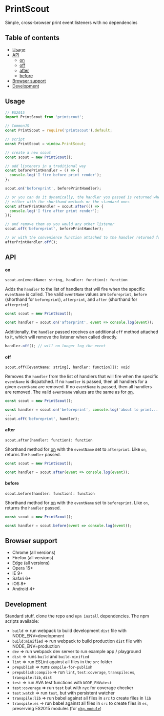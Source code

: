 # PrintScout

Simple, cross-browser print event listeners with no dependencies

## Table of contents

* [Usage](#usage)
* [API](#api)
  * [on](#on)
  * [off](#off)
  * [after](#after)
  * [before](#before)
* [Browser support](#browser-support)
* [Development](#development)

## Usage

```javascript
// ES2015
import PrintScout from 'printscout';

// CommonJS
const PrintScout = require('printscout').default;

// script
const PrintScout = window.PrintScout;

// create a new scout
const scout = new PrintScout();

// add listeners in a traditional way
const beforePrintHandler = () => {
  console.log('I fire before print render');
};

scout.on('beforeprint', beforePrintHandler);

// or you can do it dynamically, the handler you passed is returned when added,
// either with the shorthand methods or the standard ones
const afterPrintHandler = scout.after(() => {
  console.log('I fire after print render');
});

// and remove them as you would any other listener
scout.off('beforeprint', beforePrintHandler);

// or with the convenience function attached to the handler returned from adding it
afterPrintHandler.off();
```

## API

#### on

`scout.on(eventName: string, handler: function): function`

Adds the `handler` to the list of handlers that will fire when the specific `eventName` is called. The valid `eventName` values are `beforeprint`, `before` (shorthand for `beforeprint`), `afterprint`, and `after` (shorthand for `afterprint`).

```javascript
const scout = new PrintScout();

const handler = scout.on('afterprint', event => console.log(event));
```

Additionally, the `handler` passed receives an additional `off` method attached to it, which will remove the listener when called directly.

```javascript
handler.off(); // will no longer log the event
```

#### off

`scout.off([eventName: string[, handler: function]]): void`

Removes the `handler` from the list of handlers that will fire when the specific `eventName` is dispatched. If no `handler` is passed, then all handlers for a given `eventName` are removed. If no `eventName` is passed, then all handlers are removed. The valid `eventName` values are the same as for [on](#on).

```javascript
const scout = new PrintScout();

const handler = scout.on('beforeprint', console.log('about to print...'));
...
scout.off('beforeprint', handler);
```

#### after

`scout.after(handler: function): function`

Shorthand method for [on](#on) with the `eventName` set to `afterprint`. Like `on`, returns the `handler` passed.

```javascript
const scout = new PrintScout();

const handler = scout.after(event => console.log(event));
```

#### before

`scout.before(handler: function): function`

Shorthand method for [on](#on) with the `eventName` set to `beforeprint`. Like `on`, returns the `handler` passed.

```javascript
const scout = new PrintScout();

const handler = scout.before(event => console.log(event));
```

## Browser support

* Chrome (all versions)
* Firefox (all versions)
* Edge (all versions)
* Opera 15+
* IE 9+
* Safari 6+
* iOS 8+
* Android 4+

## Development

Standard stuff, clone the repo and `npm install` dependencies. The npm scripts available:

* `build` => run webpack to build development `dist` file with NODE_ENV=development
* `build:minified` => run webpack to build production `dist` file with NODE_ENV=production
* `dev` => run webpack dev server to run example app / playground
* `dist` => runs `build` and `build-minified`
* `lint` => run ESLint against all files in the `src` folder
* `prepublish` => runs `compile-for-publish`
* `prepublish:compile` => run `lint`, `test:coverage`, `transpile:es`, `transpile:lib`, `dist`
* `test` => run AVA test functions with `NODE_ENV=test`
* `test:coverage` => run `test` but with `nyc` for coverage checker
* `test:watch` => run `test`, but with persistent watcher
* `transpile:lib` => run babel against all files in `src` to create files in `lib`
* `transpile:es` => run babel against all files in `src` to create files in `es`, preserving ES2015 modules (for
  [`pkg.module`](https://github.com/rollup/rollup/wiki/pkg.module))
